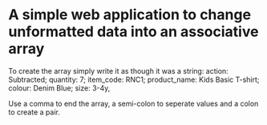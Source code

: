 <h1>A simple web application to change unformatted data into an associative array</h1>

<p>To create the array simply write it as though it was a string: action: Subtracted; quantity: 7; item_code: RNC1; product_name: Kids Basic T-shirt; colour: Denim Blue; size: 3-4y,</p>
<p>Use a comma to end the array, a semi-colon to seperate values and a colon to create a pair.</p?
